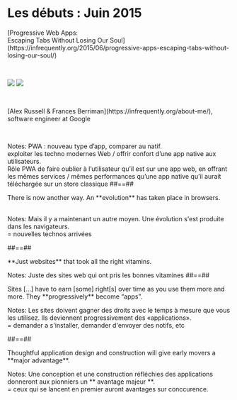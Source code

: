 # Les débuts : Juin 2015

<p class="center">
[Progressive Web Apps:<br> Escaping Tabs Without Losing Our Soul](https://infrequently.org/2015/06/progressive-apps-escaping-tabs-without-losing-our-soul/)
</p>

<br>
<p class="flex-row">
<img class="center w-500" src="./assets/images/alex_russel.png"></img>
<img class="center w-500" src="./assets/images/frances_berriman.jpeg"></img>
</p>
<br>
<p class="center">
[Alex Russell & Frances Berriman](https://infrequently.org/about-me/), software engineer at Google
</p>

<br>

Notes:
PWA : nouveau type d’app, comparer au natif.<br />
exploiter les techno modernes Web / offrir confort d’une app native aux utilisateurs.<br />
Rôle PWA de faire oublier à l’utilisateur qu’il est sur une app web, en offrant les mêmes services / mêmes performances qu’une app native qu’il aurait téléchargée sur un store classique
##==##

<!-- .slide: class="quote" -->

<p class="quotation center">
There is now another way. An **evolution** has taken place in browsers.
</p>

<br />
Notes: Mais il y a maintenant un autre moyen. Une évolution s'est produite dans les navigateurs.<br />
= nouvelles technos arrivées

##==##

<!-- .slide: class="quote" -->

<p class="quotation">
**Just websites** that took all the right vitamins.
</p>

Notes: Juste des sites web qui ont pris les bonnes vitamines
##==##

<!-- .slide: class="quote" -->

<p class="quotation">
Sites [...] have to earn [some] right[s] over time as you use them more and more. They **progressively** become “apps”.
</p>

Notes:
Les sites doivent gagner des droits avec le temps à mesure que vous les utilisez. Ils deviennent progressivement des «applications». <br />
= demander a s'installer, demander d'envoyer des notifs, etc

##==##

<!-- .slide: class="quote" -->

<p class="quotation">
Thoughtful application design and construction will give early movers a **major advantage**.
</p>

Notes:
Une conception et une construction réfléchies des applications donneront aux pionniers un ** avantage majeur **.<br />
= ceux qui se lancent en premier auront avantages sur conccurence.
